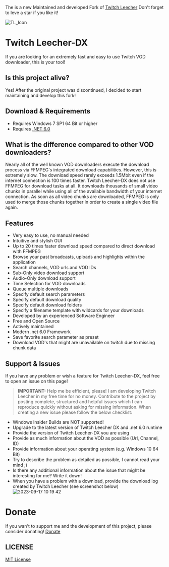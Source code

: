 The is a new Maintained and developed Fork of [Twitch Leecher](https://github.com/Franiac/TwitchLeecher)
Don't forget to leve a star if you like it!

![TL_Icon](https://github.com/schneidermanuel/TwitchLeecher-Dx/assets/57318033/35f55b28-9970-4c95-89fb-01fac4ad5711)

# Twitch Leecher-DX
If you are looking for an extremely fast and easy to use Twitch VOD downloader, this is your tool!

## Is this project alive?
Yes! After the original project was discontinued, I decided to start maintaining and develop this fork!

## Download & Requirements
- Requires Windows 7 SP1 64 Bit or higher
- Requires [.NET 6.0]([https://support.microsoft.com/en-us/topic/microsoft-net-framework-4-8-offline-installer-for-windows-9d23f658-3b97-68ab-d013-aa3c3e7495e0](https://dotnet.microsoft.com/en-us/download/dotnet/6.0))

## What is the difference compared to other VOD downloaders?
Nearly all of the well known VOD downloaders execute the download process via FFMPEG's integrated download capabilities. However, this is extremely slow. The download speed rarely exceeds 1.5Mbit even if the internet connection is 100 times faster. Twitch Leecher-DX does not use FFMPEG for download tasks at all. It downloads thousands of small video chunks in parallel while using all of the available bandwidth of your internet connection. As soon as all video chunks are downloaded, FFMPEG is only used to merge those chunks together in order to create a single video file again.

## Features
- Very easy to use, no manual needed
- Intuitive and stylish GUI
- Up to 20 times faster download speed compared to direct download with FFMPEG
- Browse your past broadcasts, uploads and highlights within the application
- Search channels, VOD urls and VOD IDs
- Sub-Only video download support
- Audio-Only download support
- Time Selection for VOD downloads
- Queue multiple downloads
- Specify default search parameters
- Specify default download quality
- Specify default download folders
- Specify a filename template with wildcards for your downloads
- Developed by an experienced Software Engineer
- Free and Open Source
- Actively maintained
- Modern .net 6.0 Framework
- Save favorite search parameter as preset
- Download VOD's that might are unavailable on twitch due to missing chunk data
  
## Support & Issues

If you have any problem or wish a feature for Twitch Leecher-DX, feel free to open an issue on this page!
> **IMPORTANT:** Help me be efficient, please! I am developing Twitch Leecher in my free time for no money. Contribute to the project by posting complete, structured and helpful issues which I can reproduce quickly without asking for missing information. When creating a new issue please follow the below checklist:

- Windows Insider Builds are NOT supported!
- Upgrade to the latest version of Twitch Leecher DX and .net 6.0 runtime
- Provide the version of Twitch Leecher-DX you are using
- Provide as much information about the VOD as possible (Url, Channel, ID)
- Provide information about your operating system (e.g. Windows 10 64 Bit)
- Try to describe the problem as detailed as possible, I cannot read your mind ;)
- Is there any additional information about the issue that might be interesting for me? Write it down!
- When you have a problem with a download, provide the download log created by Twitch Leecher (see screenshot below)
![2023-09-17 10 19 42](https://github.com/schneidermanuel/TwitchLeecher-Dx/assets/57318033/1472d989-4df9-44c6-9ccb-4519345d2234)

# Donate

If you wan't to support me and the development of this project, please consider donating! [Donate](https://www.tipeeestream.com/brainyxs/donation)

## LICENSE
[MIT License](https://github.com/schneidermanuel/TwitchLeecher-DX/blob/master/LICENSE)
